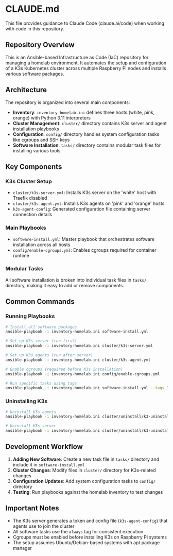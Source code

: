 # CLAUDE.md

This file provides guidance to Claude Code (claude.ai/code) when working with code in this repository.

## Repository Overview

This is an Ansible-based Infrastructure as Code (IaC) repository for managing a homelab environment. It automates the setup and configuration of a K3s Kubernetes cluster across multiple Raspberry Pi nodes and installs various software packages.

## Architecture

The repository is organized into several main components:

- **Inventory**: `inventory-homelab.ini` defines three hosts (white, pink, orange) with Python 3.11 interpreters
- **Cluster Management**: `cluster/` directory contains K3s server and agent installation playbooks
- **Configuration**: `config/` directory handles system configuration tasks like cgroups and SSH keys
- **Software Installation**: `tasks/` directory contains modular task files for installing various tools

## Key Components

### K3s Cluster Setup
- `cluster/k3s-server.yml`: Installs K3s server on the 'white' host with Traefik disabled
- `cluster/k3s-agent.yml`: Installs K3s agents on 'pink' and 'orange' hosts
- `k3s-agent-config`: Generated configuration file containing server connection details

### Main Playbooks
- `software-install.yml`: Master playbook that orchestrates software installation across all hosts
- `config/enable-cgroups.yml`: Enables cgroups required for container runtime

### Modular Tasks
All software installation is broken into individual task files in `tasks/` directory, making it easy to add or remove components.

## Common Commands

### Running Playbooks
```bash
# Install all software packages
ansible-playbook -i inventory-homelab.ini software-install.yml

# Set up K3s server (run first)
ansible-playbook -i inventory-homelab.ini cluster/k3s-server.yml

# Set up K3s agents (run after server)
ansible-playbook -i inventory-homelab.ini cluster/k3s-agent.yml

# Enable cgroups (required before K3s installation)
ansible-playbook -i inventory-homelab.ini config/enable-cgroups.yml

# Run specific tasks using tags
ansible-playbook -i inventory-homelab.ini software-install.yml --tags "always"
```

### Uninstalling K3s
```bash
# Uninstall K3s agents
ansible-playbook -i inventory-homelab.ini cluster/uninstall/k3-uninstall-agent.yml

# Uninstall K3s server
ansible-playbook -i inventory-homelab.ini cluster/uninstall/k3-uninstall-server.yml
```

## Development Workflow

1. **Adding New Software**: Create a new task file in `tasks/` directory and include it in `software-install.yml`
2. **Cluster Changes**: Modify files in `cluster/` directory for K3s-related changes
3. **Configuration Updates**: Add system configuration tasks to `config/` directory
4. **Testing**: Run playbooks against the homelab inventory to test changes

## Important Notes

- The K3s server generates a token and config file (`k3s-agent-config`) that agents use to join the cluster
- All software tasks use the `always` tag for consistent execution
- Cgroups must be enabled before installing K3s on Raspberry Pi systems
- The setup assumes Ubuntu/Debian-based systems with apt package manager